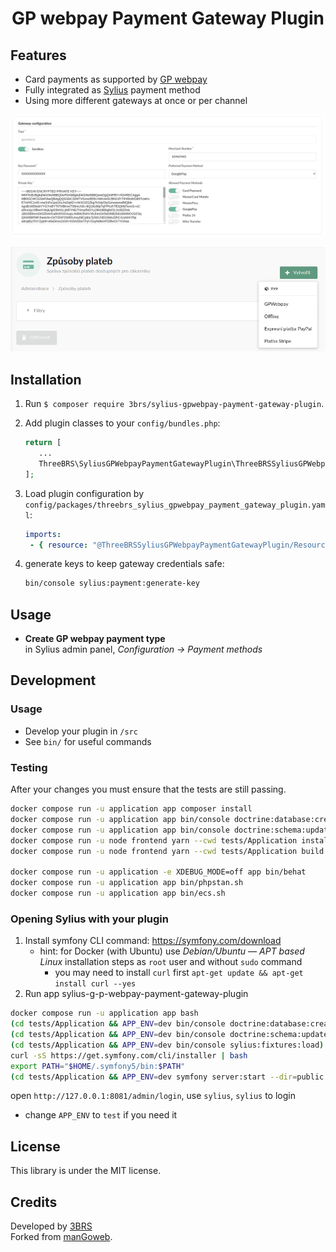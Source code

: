 <h1 align="center">
    GP webpay Payment Gateway Plugin
</h1>

## Features

* Card payments as supported by [GP webpay](https://www.gpwebpay.cz/en/home/)
* Fully integrated as [Sylius](https://sylius.com/) payment method
* Using more different gateways at once or per channel

<p align="center">
	<img src="https://raw.githubusercontent.com/3BRS/sylius-gpwebpay-payment-gateway-plugin/main/doc/admin-11.png"/>
</p>
<p align="center">
	<img src="https://raw.githubusercontent.com/3BRS/sylius-gpwebpay-payment-gateway-plugin/main/doc/admin-2.png"/>
</p>

## Installation

1. Run `$ composer require
   3brs/sylius-gpwebpay-payment-gateway-plugin`.
1. Add plugin classes to your `config/bundles.php`:

   ```php
   return [
      ...
      ThreeBRS\SyliusGPWebpayPaymentGatewayPlugin\ThreeBRSSyliusGPWebpayPaymentGatewayPlugin::class => ['all' => true],
   ];
   ```
1. Load plugin configuration by `config/packages/threebrs_sylius_gpwebpay_payment_gateway_plugin.yaml`:

   ```yaml
   imports:
    - { resource: "@ThreeBRSSyliusGPWebpayPaymentGatewayPlugin/Resources/config/config.yaml" }
   ```

1. generate keys to keep gateway credentials safe:

   ```bash
   bin/console sylius:payment:generate-key
   ```
  
## Usage

* <b>Create GP webpay payment type</b><br>in Sylius admin panel, _Configuration -> Payment methods_<br>

## Development

### Usage

- Develop your plugin in `/src`
- See `bin/` for useful commands

### Testing

After your changes you must ensure that the tests are still passing.

```bash
docker compose run -u application app composer install
docker compose run -u application app bin/console doctrine:database:create --env=test
docker compose run -u application app bin/console doctrine:schema:update --complete --force --env=test
docker compose run -u node frontend yarn --cwd tests/Application install
docker compose run -u node frontend yarn --cwd tests/Application build

docker compose run -u application -e XDEBUG_MODE=off app bin/behat
docker compose run -u application app bin/phpstan.sh
docker compose run -u application app bin/ecs.sh
```

### Opening Sylius with your plugin

1. Install symfony CLI command: https://symfony.com/download
   - hint: for Docker (with Ubuntu) use _Debian/Ubuntu — APT based
     Linux_ installation steps as `root` user and without `sudo` command
      - you may need to install `curl` first ```apt-get update && apt-get install curl --yes```
2. Run app
   sylius-g-p-webpay-payment-gateway-plugin
```bash
docker compose run -u application app bash
(cd tests/Application && APP_ENV=dev bin/console doctrine:database:create)
(cd tests/Application && APP_ENV=dev bin/console doctrine:schema:update --complete --force)
(cd tests/Application && APP_ENV=dev bin/console sylius:fixtures:load)
curl -sS https://get.symfony.com/cli/installer | bash
export PATH="$HOME/.symfony5/bin:$PATH"
(cd tests/Application && APP_ENV=dev symfony server:start --dir=public --port=8081)
```
open `http://127.0.0.1:8081/admin/login`, use `sylius`, `sylius` to login

- change `APP_ENV` to `test` if you need it

License
-------
This library is under the MIT license.

Credits
-------
Developed by [3BRS](https://3brs.com)<br>
Forked from [manGoweb](https://github.com/mangoweb-sylius/SyliusPaymentRestrictionsPlugin).
